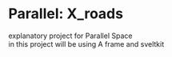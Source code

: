# Parallel: X_roads

explanatory project for Parallel Space <br>
in this project will be using  A frame and sveltkit